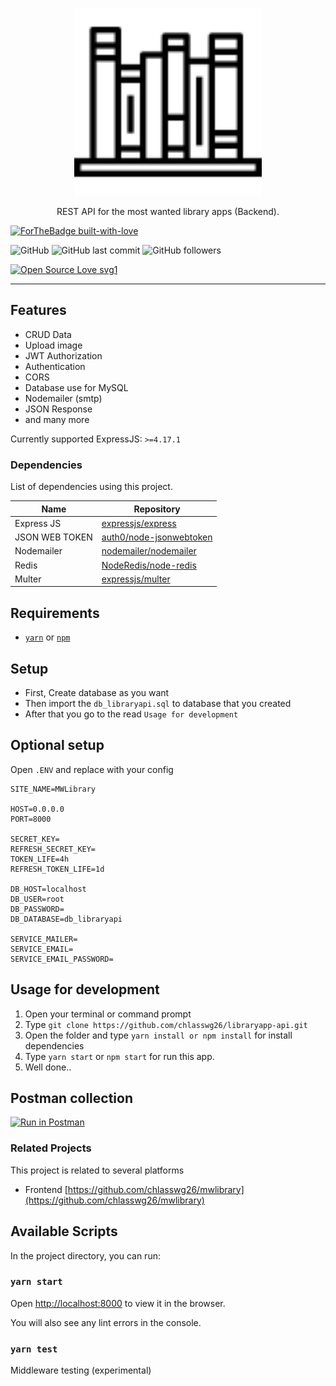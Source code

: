 <p align="center">
  <img alt="Library App API" src="https://github.com/chlasswg26/mwlibrary/blob/master/src/images/bookshelf.png" width="300">
</p>
<p align="center">
  REST API for the most wanted library apps (Backend).<br/>
</p>


[![ForTheBadge built-with-love](http://ForTheBadge.com/images/badges/built-with-love.svg)](https://github.com/chlasswg26/)


![GitHub](https://img.shields.io/github/license/chlasswg26/libraryapp-api?style=for-the-badge)
![GitHub last commit](https://img.shields.io/github/last-commit/chlasswg26/libraryapp-api?style=for-the-badge)
![GitHub followers](https://img.shields.io/github/followers/chlasswg26?style=for-the-badge)

[![Open Source Love svg1](https://badges.frapsoft.com/os/v1/open-source.svg?v=103)](https://github.com/chlasswg26/libraryapp-api/)

---

## Features

- CRUD Data
- Upload image
- JWT Authorization
- Authentication
- CORS
- Database use for MySQL
- Nodemailer (smtp)
- JSON Response
- and many more

Currently supported ExpressJS: `>=4.17.1`

### Dependencies

List of dependencies using this project.

| Name | Repository |
| ------ | ------ |
| Express JS | [expressjs/express](https://github.com/expressjs/express) |
| JSON WEB TOKEN | [auth0/node-jsonwebtoken](https://github.com/auth0/node-jsonwebtoken) |
| Nodemailer | [nodemailer/nodemailer](https://github.com/nodemailer/nodemailer) |
| Redis | [NodeRedis/node-redis](https://github.com/NodeRedis/node-redis) |
| Multer | [expressjs/multer](https://github.com/expressjs/multer) |

## Requirements

* [`yarn`](https://yarnpkg.com/getting-started/install) or [`npm`](https://www.npmjs.com/)

## Setup

- First, Create database as you want
- Then import the `db_libraryapi.sql` to database that you created
- After that you go to the read `Usage for development`

## Optional setup

Open `.ENV` and replace with your config
```shell
SITE_NAME=MWLibrary

HOST=0.0.0.0
PORT=8000

SECRET_KEY=
REFRESH_SECRET_KEY=
TOKEN_LIFE=4h
REFRESH_TOKEN_LIFE=1d

DB_HOST=localhost
DB_USER=root
DB_PASSWORD=
DB_DATABASE=db_libraryapi

SERVICE_MAILER=
SERVICE_EMAIL=
SERVICE_EMAIL_PASSWORD=
```

## Usage for development

1. Open your terminal or command prompt
2. Type `git clone https://github.com/chlasswg26/libraryapp-api.git`
3. Open the folder and type `yarn install or npm install` for install dependencies
6. Type `yarn start` or `npm start` for run this app.
7. Well done..

## Postman collection

[![Run in Postman](https://run.pstmn.io/button.svg)](https://app.getpostman.com/run-collection/d13765413e87454f9f1e)


### Related Projects
This project is related to several platforms

* Frontend [https://github.com/chlasswg26/mwlibrary](https://github.com/chlasswg26/mwlibrary)

## Available Scripts

In the project directory, you can run:

### `yarn start`

Open [http://localhost:8000](http://localhost:8000) to view it in the browser.

You will also see any lint errors in the console.

### `yarn test`

Middleware testing (experimental)

